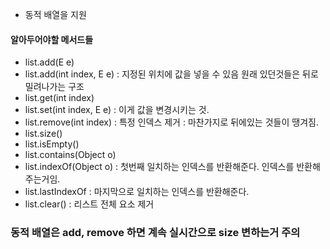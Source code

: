 
- 동적 배열을 지원


#### 알아두어야할 메서드들

- list.add(E e)
- list.add(int index, E e) : 지정된 위치에 값을 넣을 수 있음 원래 있던것들은 뒤로 밀려나가는 구조
- list.get(int index)
- list.set(int index, E e) : 이게 값을 변경시키는 것. 
- list.remove(int index) : 특정 인덱스 제거  : 마찬가지로 뒤에있는 것들이 땡겨짐. 
- list.size()
- list.isEmpty()
- list.contains(Object o)
- list.indexOf(Object o) : 첫번째 일치하는 인덱스를 반환해준다. 인덱스를 반환해주는거임. 
- list.lastIndexOf : 마지막으로 일치하는 인덱스를 반환해준다.
- list.clear() : 리스트 전체 요소 제거

### 동적 배열은 add, remove 하면 계속 실시간으로 size 변하는거 주의

